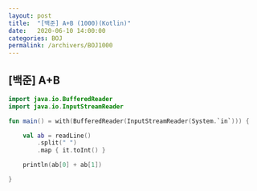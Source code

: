 ```yaml
---
layout: post
title:  "[백준] A+B (1000)(Kotlin)"
date:   2020-06-10 14:00:00
categories: BOJ
permalink: /archivers/BOJ1000
---
```


## [백준] A+B ##

```kotlin
import java.io.BufferedReader
import java.io.InputStreamReader

fun main() = with(BufferedReader(InputStreamReader(System.`in`))) {

    val ab = readLine()
        .split(" ")
        .map { it.toInt() }

    println(ab[0] + ab[1])

}
```


[jekyll]:      http://jekyllrb.com
[jekyll-gh]:   https://github.com/jekyll/jekyll
[jekyll-help]: https://github.com/jekyll/jekyll-help
[frontmatter]: http://jekyllrb.com/docs/frontmatter/
[github-easybook]: https://github.com/laobubu/jekyll-theme-EasyBook

